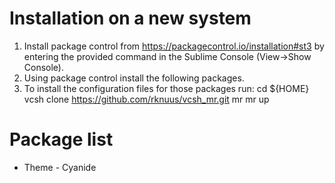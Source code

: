 # Installation on a new system
1. Install package control from https://packagecontrol.io/installation#st3
   by entering the provided command in the Sublime Console (View->Show Console).
2. Using package control install the following packages.
3. To install the configuration files for those packages run:
      cd ${HOME}
      vcsh clone https://github.com/rknuus/vcsh_mr.git mr
      mr up

# Package list
* Theme - Cyanide

